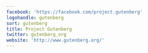 ```yaml
---
facebook: 'https://facebook.com/project.gutenberg'
logohandle: gutenberg
sort: gutenberg
title: Project Gutenberg
twitter: gutenberg_org
website: 'http://www.gutenberg.org/'
---
```

